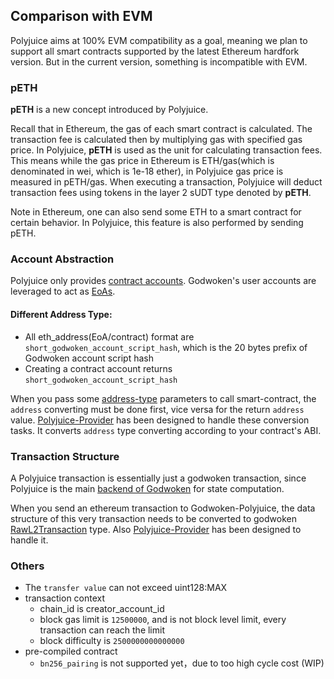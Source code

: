 ## Comparison with EVM
Polyjuice aims at 100% EVM compatibility as a goal, meaning we plan to support all smart contracts supported by the latest Ethereum hardfork version. But in the current version, something is incompatible with EVM.

### pETH
**pETH** is a new concept introduced by Polyjuice. 

Recall that in Ethereum, the gas of each smart contract is calculated. The transaction fee is calculated then by multiplying gas with specified gas price. In Polyjuice, **pETH** is used as the unit for calculating transaction fees. This means while the gas price in Ethereum is ETH/gas(which is denominated in wei, which is 1e-18 ether), in Polyjuice gas price is measured in pETH/gas. When executing a transaction, Polyjuice will deduct transaction fees using tokens in the layer 2 sUDT type denoted by **pETH**.

Note in Ethereum, one can also send some ETH to a smart contract for certain behavior. In Polyjuice, this feature is also performed by sending pETH.

### Account Abstraction
Polyjuice only provides [contract accounts](https://ethereum.org/en/glossary/#contract-account). Godwoken's user accounts are leveraged to act as [EoAs](https://ethereum.org/en/glossary/#eoa).

#### Different Address Type: 
* All eth_address(EoA/contract) format are `short_godwoken_account_script_hash`, which is the 20 bytes prefix of Godwoken account script hash
* Creating a contract account returns `short_godwoken_account_script_hash`

When you pass some [address-type](https://docs.soliditylang.org/en/v0.8.9/types.html#address) parameters to call smart-contract, the `address` converting must be done first, vice versa for the return `address` value. [Polyjuice-Provider](https://github.com/nervosnetwork/polyjuice-provider) has been designed to handle these conversion tasks. It converts `address` type converting according to your contract's ABI. 

### Transaction Structure
A Polyjuice transaction is essentially just a godwoken transaction, since Polyjuice is the main [backend of Godwoken](https://github.com/nervosnetwork/godwoken/blob/master/docs/life_of_a_godwoken_transaction.md#backend) for state computation.

When you send an ethereum transaction to Godwoken-Polyjuice, the data structure of this very transaction needs to be converted to godwoken [RawL2Transaction](https://github.com/nervosnetwork/godwoken/blob/9a3d92/crates/types/schemas/godwoken.mol#L56-L61) type. Also [Polyjuice-Provider](https://github.com/nervosnetwork/polyjuice-provider) has been designed to handle it.

### Others
* The `transfer value` can not exceed uint128:MAX
* transaction context
  - chain_id is creator_account_id
  - block gas limit is `12500000`, and is not block level limit, every transaction can reach the limit
  - block difficulty is `2500000000000000`
* pre-compiled contract
  - `bn256_pairing` is not supported yet，due to too high cycle cost (WIP) 
